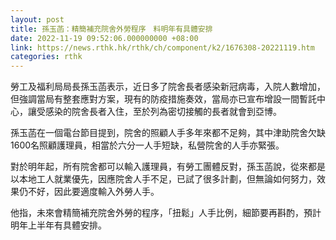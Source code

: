```yaml
---
layout: post
title: 孫玉菡：精簡補充院舍外勞程序　料明年有具體安排
date: 2022-11-19 09:52:06.000000000 +08:00
link: https://news.rthk.hk/rthk/ch/component/k2/1676308-20221119.htm
categories: rthk
---
```


勞工及福利局局長孫玉菡表示，近日多了院舍長者感染新冠病毒，入院人數增加，但強調當局有整套應對方案，現有的防疫措施奏效，當局亦已宣布增設一間暫託中心，讓受感染的院舍長者入住，至於列為密切接觸的長者就會到亞博。

孫玉菡在一個電台節目提到，院舍的照顧人手多年來都不足夠，其中津助院舍欠缺1600名照顧護理員，相當於六分一人手短缺，私營院舍的人手亦緊張。

對於明年起，所有院舍都可以輸入護理員，有勞工團體反對，孫玉菡說，從來都是以本地工人就業優先，因應院舍人手不足，已試了很多計劃，但無論如何努力，效果仍不好，因此要適度輸入外勞人手。

他指，未來會精簡補充院舍外勞的程序，「扭鬆」人手比例，細節要再斟酌，預計明年上半年有具體安排。
